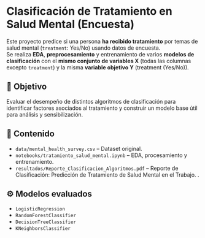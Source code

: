 # Clasificación de Tratamiento en Salud Mental (Encuesta)

Este proyecto predice si una persona **ha recibido tratamiento** por temas de salud mental (`treatment`: Yes/No) usando datos de encuesta.  
Se realiza **EDA**, **preprocesamiento** y entrenamiento de varios **modelos de clasificación** con el **mismo conjunto de variables X** (todas las columnas excepto `treatment`) y la misma **variable objetivo Y** (treatment (Yes/No)).

## 🎯 Objetivo
Evaluar el desempeño de distintos algoritmos de clasificación para identificar factores asociados al tratamiento y construir un modelo base útil para análisis y sensibilización.

## 📂 Contenido
- `data/mental_health_survey.csv` – Dataset original.
- `notebooks/tratamiento_salud_mental.ipynb` – EDA, procesamiento y entrenamiento.
- `resultados/Reporte_Clasificacion_Algoritmos.pdf` – Reporte de Clasificación: Predicción de Tratamiento de Salud Mental en el Trabajo.
.

## ⚙️ Modelos evaluados
- `LogisticRegression`
- `RandomForestClassifier`
- `DecisionTreeClassifier`
- `KNeighborsClassifier`